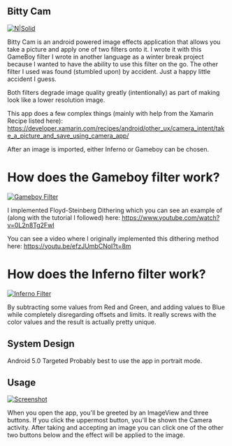 ## Bitty Cam

[![N|Solid](https://cldup.com/dTxpPi9lDf.thumb.png)](https://nodesource.com/products/nsolid)

Bitty Cam is an android powered image effects application that allows you take a picture and apply one of two filters onto it. I wrote it with this GameBoy filter I wrote in another language as a winter break project because I wanted to have the ability to use this filter on the go. The other filter I used was found (stumbled upon) by accident. Just a happy little accident I guess.

Both filters degrade image quality greatly (intentionally) as part of making look like a lower resolution image.

This app does a few complex things (mainly with help from the Xamarin Recipe listed here): https://developer.xamarin.com/recipes/android/other_ux/camera_intent/take_a_picture_and_save_using_camera_app/

After an image is imported, either Inferno or Gameboy can be chosen.

# How does the Gameboy filter work?

[![Gameboy Filter](https://i.imgur.com/rX7zDZ4.png)](https://i.imgur.com/rX7zDZ4.png)

I implemented Floyd-Steinberg Dithering which you can see an example of (along with the tutorial I followed) here: https://www.youtube.com/watch?v=0L2n8Tg2FwI

You can see a video where I originally implemented this dithering method here: https://youtu.be/efzJUmbCNoI?t=8m

# How does the Inferno filter work?

[![Inferno Filter](https://i.imgur.com/CWqjbPS.png)](https://i.imgur.com/CWqjbPS.png)

By subtracting some values from Red and Green, and adding values to Blue while completely disregarding offsets and limits. It really screws with the color values and the result is actually pretty unique.

## System Design

Android 5.0 Targeted
Probably best to use the app in portrait mode.

## Usage

[![Screenshot](https://i.imgur.com/ShB4QjR.png)](https://i.imgur.com/ShB4QjR.png)

When you open the app, you'll be greeted by an ImageView and three buttons.
If you click the uppermost button, you'll be shown the Camera activity. After taking and accepting an image you can click one of the other two buttons below and the effect will be applied to the image.
